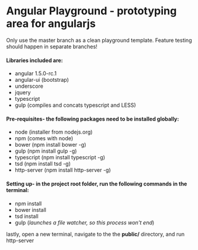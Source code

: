 # Angular Playground - prototyping area for angularjs

Only use the master branch as a clean playground template. Feature testing should happen in separate branches!

#### Libraries included are:
- angular 1.5.0-rc.1
- angular-ui (bootstrap)
- underscore
- jquery
- typescript
- gulp (compiles and concats typescript and LESS)

#### Pre-requisites- the following packages need to be installed globally:
- node (installer from nodejs.org)
- npm (comes with node)
- bower (npm install bower -g)
- gulp (npm install gulp -g)
- typescript (npm install typescript -g)
- tsd (npm install tsd -g)
- http-server (npm install http-server -g)

#### Setting up- in the project root folder, run the following commands in the terminal:
- npm install
- bower install
- tsd install
- gulp (*launches a file watcher, so this process won't end*)

lastly, open a new terminal, navigate to the the **public/** directory, and run http-server
